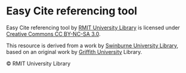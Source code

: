 # Easy Cite referencing tool

Easy Cite referencing tool by [RMIT University Library](https://www.rmit.edu.au/library) is licensed under [Creative Commons CC BY-NC-SA 3.0](https://creativecommons.org/licenses/by-nc-sa/3.0/).

This resource is derived from a work by [Swinburne University Library](https://www.swinburne.edu.au/library), based on an original work by [Griffith University](https://www.griffith.edu.au/library) Library.


© RMIT University Library
